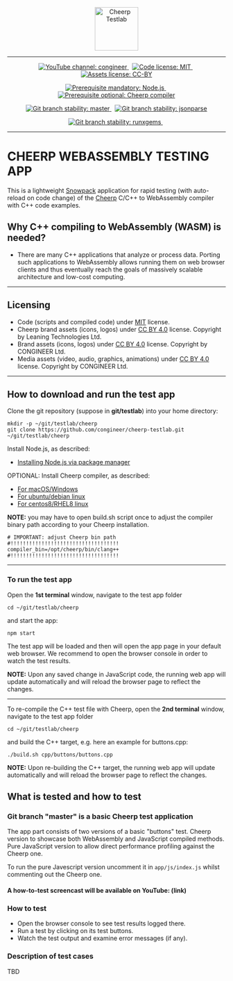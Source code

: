 <!-- markdownlint-disable MD033 MD041 -->

<!-- HINT:  loading logo from local file is for debugging puroses only -->
<!-- ![Cheerp Testlab logo](./cheerp_testlab_logo.png "Cheerp Testlab") -->

<div align="center">
  <a href="https://github.com/congineer/cheerp-testlab">
    <img height="100" src="https://raw.githubusercontent.com/congineer/cheerp-testlab/master/cheerp_testlab_logo.png" alt="Cheerp Testlab">
  </a>
  <hr><p></p>
  <a href="https://www.youtube.com/channel/UCT4TzDSHnq2e0p5YlF37NeQ">
    <img alt="YouTube channel: congineer" src="https://img.shields.io/badge/screencast%20channel-congineer-ff0000?style=for-the-badge&logo=youtube&logoColor=ff0000">
  </a><span>&nbsp;</span>
  <a href="https://opensource.org/licenses/mit">
    <img alt="Code license: MIT" src="https://img.shields.io/badge/code%20license-mit-greene.svg?style=for-the-badge&logo=Open+Source+Initiative&logoColor=white">
  </a><span>&nbsp;</span>
  <a href="https://creativecommons.org/licenses/by/4.0/">
    <img alt="Assets license: CC-BY" src="https://img.shields.io/badge/assets%20license-by%204.0-greene.svg?style=for-the-badge&logo=creative-commons&logoColor=white">
  </a>
  <br><p></p>
  <a href="https://nodejs.org/en/download/package-manager/">
    <img alt="Prerequisite mandatory: Node.js" src="https://img.shields.io/badge/prerequisite:%20mandatory-node.js-339933?style=for-the-badge&logo=node.js&logoColor=white&labelColor=blue">
  </a><span>&nbsp;</span>
  <a href="https://leaningtech.com/cheerp/">
    <img alt="Prerequisite optional: Cheerp compiler" src="https://img.shields.io/badge/prerequisite:%20optional-cheerp%20compiler-4fdbd1?style=for-the-badge&logo=c%2B%2B&logoColor=white">
  </a>
  <br><p></p>
  <a href="https://github.com/congineer/cheerp-testlab/tree/master">
    <img alt="Git branch stability: master" src="https://img.shields.io/badge/branch%20stability:%20master-stable-greene?style=for-the-badge&logo=github&logoColor=f5f5f5">
  </a><span>&nbsp;</span>
  <a href="https://github.com/congineer/cheerp-testlab/tree/jsonparse">
    <img alt="Git branch stability: jsonparse" src="https://img.shields.io/badge/branch%20stability:%20jsonparse-unstable-ff6700?style=for-the-badge&logo=github&logoColor=f5f5f5">
  </a>
  <br><p></p>
  <a href="https://alm.congineer.com/plugins/git/testlab/cheerp?a=tree&hb=runxgems">
    <img alt="Git branch stability: runxgems" src="https://img.shields.io/badge/branch%20stability:%20runxgems-stable-greene?style=for-the-badge&logo=git&logoColor=f34f28">
  </a><span>&nbsp;</span>
  <p></p><hr>
</div>

# CHEERP WEBASSEMBLY TESTING APP

This is a lightweight [Snowpack](https://www.snowpack.dev/) application for rapid testing (with auto-reload on code change) of the [Cheerp](https://leaningtech.com/cheerp/) C/C++ to WebAssembly compiler with C++ code examples.

## Why C++ compiling to WebAssembly (WASM) is needed?

* There are many C++ applications that analyze or process data. Porting such applications to WebAssembly allows running them on web browser clients and thus eventually reach the goals of massively scalable architecture and low-cost computing.

---

## Licensing

* Code (scripts and compiled code) under [MIT](LICENSE) license.
* Cheerp brand assets (icons, logos) under [CC BY 4.0](https://creativecommons.org/licenses/by/4.0/) license. Copyright by Leaning Technologies Ltd.
* Brand assets (icons, logos) under [CC BY 4.0](https://creativecommons.org/licenses/by/4.0/) license. Copyright by CONGINEER Ltd.
* Media assets (video, audio, graphics, animations) under [CC BY 4.0](https://creativecommons.org/licenses/by/4.0/) license. Copyright by CONGINEER Ltd.

---

## How to download and run the test app

Clone the git repository (suppose in **git/testlab**) into your home directory:

~~~shell
mkdir -p ~/git/testlab/cheerp
git clone https://github.com/congineer/cheerp-testlab.git ~/git/testlab/cheerp
~~~

Install Node.js, as described:

* [Installing Node.js via package manager](https://nodejs.org/en/download/package-manager)

OPTIONAL: Install Cheerp compiler, as described:

* [For macOS/Windows](https://github.com/leaningtech/cheerp-meta/wiki/Windows-and-macOS-installation)
* [For ubuntu/debian linux](https://github.com/leaningtech/cheerp-meta/wiki/Ubuntu-Debian-installation-using-PPA)
* [For centos8/RHEL8 linux](https://github.com/leaningtech/cheerp-meta/wiki/RHEL8-and-CentOS-8-installation)

__NOTE:__ you may have to open build.sh script once to adjust the compiler binary path according to your Cheerp installation.

~~~shell
# IMPORTANT: adjust Cheerp bin path
#!!!!!!!!!!!!!!!!!!!!!!!!!!!!!!!!!!!
compiler_bin=/opt/cheerp/bin/clang++
#!!!!!!!!!!!!!!!!!!!!!!!!!!!!!!!!!!!
~~~

---

### To run the test app

Open the **1st terminal** window, navigate to the test app folder

~~~shell
cd ~/git/testlab/cheerp
~~~

and start the app:

~~~shell
npm start
~~~

The test app will be loaded and then will open the app page in your default web browser. We recommend to open the browser console in order to watch the test results.

__NOTE:__ Upon any saved change in JavaScript code, the running web app will update automatically and will reload the browser page to reflect the changes.

---

To re-compile the C++ test file with Cheerp, open the **2nd terminal** window, navigate to the test app folder

~~~shell
cd ~/git/testlab/cheerp
~~~

and build the C++ target, e.g. here an example for buttons.cpp:

~~~shell
./build.sh cpp/buttons/buttons.cpp
~~~

__NOTE:__ Upon re-building the C++ target, the running web app will update automatically and will reload the browser page to reflect the changes.

## What is tested and how to test

### Git branch "master" is a basic Cheerp test application

The app part consists of two versions of a basic "buttons" test. Cheerp version to showcase both WebAssembly and JavaScript compiled methods. Pure JavaScript version to allow direct performance profiling against the Cheerp one.

To run the pure Javescript version uncomment it in `app/js/index.js` whilst commenting out the Cheerp one.

#### A how-to-test screencast will be available on YouTube: (link)

### How to test

* Open the browser console to see test results logged there.
* Run a test by clicking on its test buttons.
* Watch the test output and examine error messages (if any).

### Description of test cases

TBD
